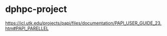 # dphpc-project

https://icl.utk.edu/projects/papi/files/documentation/PAPI_USER_GUIDE_23.htm#PAPI_PARELLEL